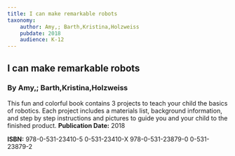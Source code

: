 ```yaml
---
title: I can make remarkable robots
taxonomy:
	author: Amy,; Barth,Kristina,Holzweiss
	pubdate: 2018
	audience: K-12
---
```

## I can make remarkable robots
### By Amy,; Barth,Kristina,Holzweiss

This fun and colorful book contains 3 projects to teach your child the basics of robotics.  Each project includes a materials list, background information, and step by step instructions and pictures to guide you and your child to the finished product.
**Publication Date:** 2018

**ISBN:** 978-0-531-23410-5 0-531-23410-X 978-0-531-23879-0 0-531-23879-2